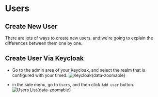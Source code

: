 # Users

## Create New User
There are lots of ways to create new users, and we're going to explain the differences between them one by one.

## Create User Via Keycloak

* Go to the admin area of your Keycloak, and select the realm that is configured with your timed.
![Keycloak](/adminstration/users/keycloak.png){data-zoomable}

* in the side menu, go to `Users`, and then click `Add user` button.
![Users List](/adminstration/users/users-list.png){data-zoomable}

